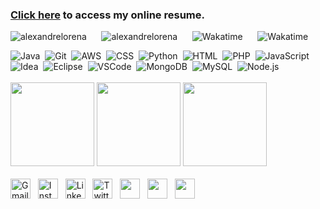 

<!DOCTYPE html>
<html lang="pt-br">
<head>
    <meta charset="UTF-8">
    <meta name="viewport" content="width=device-width, initial-scale=1">

</head>
<body>

### [Click here](https://alexandrelorena.github.io/index.html#home) to access my online resume.
<p>
  <a href="https://github.com/alexandrelorena?tab=repositories" style="text-decoration: none;">
    <img src="https://shields-io.translate.goog/badge/aws%20_%7C_%20css%203%20_%7C_%20git%20_%7C_%20html%205%20_%7C_%20java%20_%7C_%20python-developer-blue" alt="alexandrelorena">
  </a>&nbsp;&nbsp;&nbsp;&nbsp;
  <a href="https://github.com/alexandrelorena?tab=repositories" style="text-decoration: none;">
    <img src="https://img.shields.io/badge/alexandre-lorena-blue" alt="alexandrelorena">
  </a>&nbsp;&nbsp;&nbsp;&nbsp;
  <a href="https://wakatime.com/@53fb849d-9501-4f2c-90d1-a4aeaa90ef65" style="text-decoration: none;">
    <img src="https://wakatime.com/badge/user/53fb849d-9501-4f2c-90d1-a4aeaa90ef65.svg" alt="Wakatime">
  </a>&nbsp;&nbsp;&nbsp;&nbsp;
  <a href="https://wakatime.com/@53fb849d-9501-4f2c-90d1-a4aeaa90ef65" style="text-decoration: none;">
    <img src="https://shields-io.translate.goog/endpoint?url=https%3A%2F%2Fhits.dwyl.com%2Falexandrelorena%2Falexandrelorena.json&label=total%20views&color=blue" alt="Wakatime">
  </a>&nbsp;&nbsp;&nbsp;&nbsp;
</p>
<div>
  <a href="https://github.com/alexandrelorena/JavaEssencial" style="text-decoration: none;"><img src="https://skillicons.dev/icons?i=java" alt="Java"></a>&nbsp;
  <a href="https://github.com/alexandrelorena?tab=repositories" style="text-decoration: none;"><img src="https://skillicons.dev/icons?i=git" alt="Git"></a>&nbsp;
  <a href="https://github.com/alexandrelorena?tab=repositories" style="text-decoration: none;"><img src="https://skillicons.dev/icons?i=aws" alt="AWS"></a>&nbsp;
  <a href="https://github.com/alexandrelorena/alexandrelorena.github.io" style="text-decoration: none;"><img src="https://skillicons.dev/icons?i=css" alt="CSS"></a>&nbsp;
  <a href="https://github.com/alexandrelorena/Python" style="text-decoration: none;"><img src="https://skillicons.dev/icons?i=python" alt="Python"></a>&nbsp;
  <a href="https://github.com/alexandrelorena/alexandrelorena.github.io" style="text-decoration: none;"><img src="https://skillicons.dev/icons?i=html" alt="HTML"></a>&nbsp;
  <a href="https://github.com/alexandrelorena?tab=repositories" style="text-decoration: none;"><img src="https://skillicons.dev/icons?i=php" alt="PHP"></a>&nbsp;
  <a href="https://github.com/alexandrelorena?tab=repositories" style="text-decoration: none;"><img src="https://skillicons.dev/icons?i=javascript" alt="JavaScript"></a>&nbsp;&nbsp;&nbsp;&nbsp;&nbsp;
  <a href="https://github.com/alexandrelorena?tab=repositories" style="text-decoration: none;"><img src="https://skillicons.dev/icons?i=idea" alt="Idea"></a>&nbsp;
  <a href="https://github.com/alexandrelorena?tab=repositories" style="text-decoration: none;"><img src="https://skillicons.dev/icons?i=eclipse" alt="Eclipse"></a>&nbsp;
  <a href="https://github.com/alexandrelorena?tab=repositories" style="text-decoration: none;"><img src="https://skillicons.dev/icons?i=vscode" alt="VSCode"></a>&nbsp;
  <a href="https://github.com/alexandrelorena?tab=repositories" style="text-decoration: none;"><img src="https://skillicons.dev/icons?i=mongodb" alt="MongoDB"></a>&nbsp;
  <a href="https://github.com/alexandrelorena?tab=repositories" style="text-decoration: none;"><img src="https://skillicons.dev/icons?i=mysql" alt="MySQL"></a>&nbsp;
  <a href="https://github.com/alexandrelorena?tab=repositories" style="text-decoration: none;"><img src="https://skillicons.dev/icons?i=nodejs" alt="Node.js"></a>
</div>
<br>
<div>
  <a href="https://github-readme-stats.vercel.app/api/top-langs/?username=alexandrelorena&hide=TeX&layout=compact&theme=react&size_weight=0.5&count_weight=0.5" style="text-decoration: none;">
    <img height="134" src="https://github-readme-stats.vercel.app/api/top-langs/?username=alexandrelorena&hide=TeX&layout=compact&theme=react&size_weight=0.5&count_weight=0.5">
  </a>
  <a href="https://wakatime.com/alexandrelorena" style="text-decoration: none;">
    <img height="134" src="https://github-readme-stats.vercel.app/api/wakatime?username=@alexandrelorena&v=2&theme=react">
  </a>
  <a href="https://github-readme-stats.vercel.app/api?username=alexandrelorena&show_icons=true&theme=react" style="text-decoration: none;">
    <img height="134" src="https://github-readme-stats.vercel.app/api?username=alexandrelorena&show_icons=true&theme=react">
  </a>
</div>
<div><br>
  <a href="mailto:alexandre.lorena@gmail.com" style="text-decoration: none;">
    <img src="https://cdn.simpleicons.org/gmail" alt="Gmail" width="32" height="32"></a>&nbsp;&nbsp;
  <a href="https://www.instagram.com/alexandre_lorena/" style="text-decoration: none;">
    <img src="https://cdn.simpleicons.org/instagram" alt="Instagram" width="32" height="32"></a>&nbsp;&nbsp;
  <a href="https://www.linkedin.com/in/alexandreluizlorena/" style="text-decoration: none;">
    <img src="https://cdn.simpleicons.org/linkedin" alt="LinkedIn" width="32" height="32"></a>&nbsp;&nbsp;
  <a href="https://twitter.com/alefaith" style="text-decoration: none;">
    <img src="https://cdn.simpleicons.org/twitter" alt="Twitter" width="32" height="32"></a>&nbsp;&nbsp;
  <a href="https://www.youtube.com/@alefaith2008/featured" style="text-decoration: none;">
    <img src="https://cdn.simpleicons.org/youtube" width="32" height="32"></a>&nbsp;&nbsp;
  <a href="https://steamcommunity.com/id/alexandrelorena/" style="text-decoration: none;">
    <img src="https://cdn.simpleicons.org/steam/gray" width="32" height="32"></a>&nbsp;&nbsp;
  <a href="https://discord.com/channels/alelorena" style="text-decoration: none;">
    <img src="https://cdn.simpleicons.org/discord" width="32" height="32"></a>
</div>
</body>
</html>
